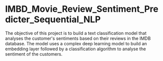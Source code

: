 # IMBD_Movie_Review_Sentiment_Predicter_Sequential_NLP
The objective of this project is to build a text classification model that analyses the customer's sentiments based on their reviews in the IMDB database. The model uses a complex deep learning model to build an embedding layer followed by a classification algorithm to analyse the sentiment of the customers.
